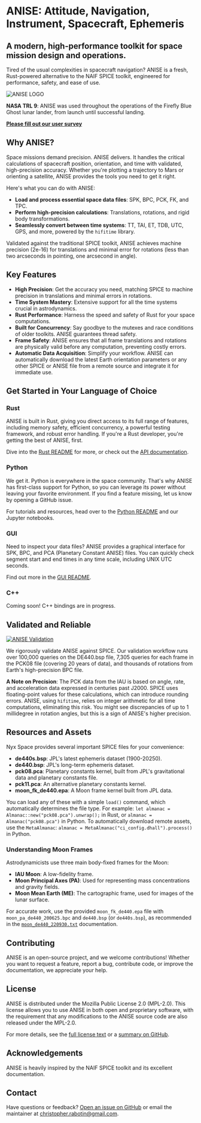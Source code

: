 # ANISE: Attitude, Navigation, Instrument, Spacecraft, Ephemeris

## A modern, high-performance toolkit for space mission design and operations.

Tired of the usual complexities in spacecraft navigation? ANISE is a fresh, Rust-powered alternative to the NAIF SPICE toolkit, engineered for performance, safety, and ease of use.

![ANISE LOGO](./ANIS-logo.png)

**NASA TRL 9**: ANISE was used throughout the operations of the Firefly Blue Ghost lunar lander, from launch until successful landing.

[**Please fill out our user survey**](https://7ug5imdtt8v.typeform.com/to/qYDB14Hj)

## Why ANISE?

Space missions demand precision. ANISE delivers. It handles the critical calculations of spacecraft position, orientation, and time with validated, high-precision accuracy. Whether you're plotting a trajectory to Mars or orienting a satellite, ANISE provides the tools you need to get it right.

Here's what you can do with ANISE:

* **Load and process essential space data files**: SPK, BPC, PCK, FK, and TPC.
* **Perform high-precision calculations**: Translations, rotations, and rigid body transformations.
* **Seamlessly convert between time systems**: TT, TAI, ET, TDB, UTC, GPS, and more, powered by the `hifitime` library.

Validated against the traditional SPICE toolkit, ANISE achieves machine precision (2e-16) for translations and minimal error for rotations (less than two arcseconds in pointing, one arcsecond in angle).

## Key Features

* **High Precision**: Get the accuracy you need, matching SPICE to machine precision in translations and minimal errors in rotations.
* **Time System Mastery**: Extensive support for all the time systems crucial in astrodynamics.
* **Rust Performance**: Harness the speed and safety of Rust for your space computations.
* **Built for Concurrency**: Say goodbye to the mutexes and race conditions of older toolkits. ANISE guarantees thread safety.
* **Frame Safety**: ANISE ensures that all frame translations and rotations are physically valid before any computation, preventing costly errors.
* **Automatic Data Acquisition**: Simplify your workflow. ANISE can automatically download the latest Earth orientation parameters or any other SPICE or ANISE file from a remote source and integrate it for immediate use.

## Get Started in Your Language of Choice

### Rust

ANISE is built in Rust, giving you direct access to its full range of features, including memory safety, efficient concurrency, a powerful testing framework, and robust error handling. If you're a Rust developer, you're getting the best of ANISE, first.

Dive into the [Rust README](./anise/README.md) for more, or check out the [API documentation](https://docs.rs/anise/latest/anise/).

### Python

We get it. Python is everywhere in the space community. That's why ANISE has first-class support for Python, so you can leverage its power without leaving your favorite environment. If you find a feature missing, let us know by opening a GitHub issue.

For tutorials and resources, head over to the [Python README](./anise-py/README.md) and our Jupyter notebooks.

### GUI

Need to inspect your data files? ANISE provides a graphical interface for SPK, BPC, and PCA (Planetary Constant ANISE) files. You can quickly check segment start and end times in any time scale, including UNIX UTC seconds.

Find out more in the [GUI README](./anise-gui/README.md).

### C++

Coming soon! C++ bindings are in progress.

## Validated and Reliable

[![ANISE Validation](https://github.com/nyx-space/anise/actions/workflows/rust.yml/badge.svg)](https://github.com/nyx-space/anise/actions/workflows/rust.yml)

We rigorously validate ANISE against SPICE. Our validation workflow runs over 100,000 queries on the DE440.bsp file, 7,305 queries for each frame in the PCK08 file (covering 20 years of data), and thousands of rotations from Earth's high-precision BPC file.

**A Note on Precision**: The PCK data from the IAU is based on angle, rate, and acceleration data expressed in centuries past J2000. SPICE uses floating-point values for these calculations, which can introduce rounding errors. ANISE, using `hifitime`, relies on integer arithmetic for all time computations, eliminating this risk. You might see discrepancies of up to 1 millidegree in rotation angles, but this is a sign of ANISE's higher precision.

## Resources and Assets

Nyx Space provides several important SPICE files for your convenience:

* **de440s.bsp**: JPL's latest ephemeris dataset (1900-20250).
* **de440.bsp**: JPL's long-term ephemeris dataset.
* **pck08.pca**: Planetary constants kernel, built from JPL's gravitational data and planetary constants file.
* **pck11.pca**: An alternative planetary constants kernel.
* **moon_fk_de440.epa**: A Moon frame kernel built from JPL data.

You can load any of these with a simple `load()` command, which automatically determines the file type. For example: `let almanac = Almanac::new("pck08.pca").unwrap();` in Rust, or `almanac = Almanac("pck08.pca")` in Python. To automatically download remote assets, use the `MetaAlmanac`: `almanac = MetaAlmanac("ci_config.dhall").process()` in Python.

### Understanding Moon Frames

Astrodynamicists use three main body-fixed frames for the Moon:

* **IAU Moon**: A low-fidelity frame.
* **Moon Principal Axes (PA)**: Used for representing mass concentrations and gravity fields.
* **Moon Mean Earth (ME)**: The cartographic frame, used for images of the lunar surface.

For accurate work, use the provided `moon_fk_de440.epa` file with `moon_pa_de440_200625.bpc` and `de440.bsp` (or `de440s.bsp`), as recommended in the [`moon_de440_220930.txt`](./data/moon_de440_220930.txt) documentation.

## Contributing

ANISE is an open-source project, and we welcome contributions! Whether you want to request a feature, report a bug, contribute code, or improve the documentation, we appreciate your help.

## License

ANISE is distributed under the Mozilla Public License 2.0 (MPL-2.0). This license allows you to use ANISE in both open and proprietary software, with the requirement that any modifications to the ANISE source code are also released under the MPL-2.0.

For more details, see the [full license text](./LICENSE) or a [summary on GitHub](https://choosealicense.com/licenses/mpl-2.0/).

## Acknowledgements

ANISE is heavily inspired by the NAIF SPICE toolkit and its excellent documentation.

## Contact

Have questions or feedback? [Open an issue on GitHub](https://github.com/nyx-space/anise/issues) or email the maintainer at christopher.rabotin@gmail.com.
